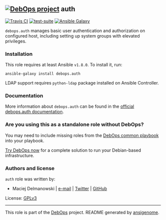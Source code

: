 ## [![DebOps project](http://debops.org/images/debops-small.png)](http://debops.org) auth

[![Travis CI](http://img.shields.io/travis/debops/ansible-auth.svg?style=flat)](http://travis-ci.org/debops/ansible-auth) [![test-suite](http://img.shields.io/badge/test--suite-ansible--auth-blue.svg?style=flat)](https://github.com/debops/test-suite/tree/master/ansible-auth/)  [![Ansible Galaxy](http://img.shields.io/badge/galaxy-debops.auth-660198.svg?style=flat)](https://galaxy.ansible.com/list#/roles/1553)

`debops.auth` manages basic user authentication and authorization on
configured host, including setting up system groups with elevated
privileges.

### Installation

This role requires at least Ansible `v1.8.0`. To install it, run:

    ansible-galaxy install debops.auth

LDAP support requires `python-ldap` package installed on Ansible Controller.

### Documentation

More information about `debops.auth` can be found in the
[official debops.auth documentation](https://docs.debops.org/en/latest/ansible/roles/ansible-auth/docs/).



### Are you using this as a standalone role without DebOps?

You may need to include missing roles from the [DebOps common
playbook](https://github.com/debops/debops-playbooks/blob/master/playbooks/common.yml)
into your playbook.

[Try DebOps now](https://github.com/debops/debops) for a complete solution to run your Debian-based infrastructure.





### Authors and license

`auth` role was written by:
- Maciej Delmanowski | [e-mail](mailto:drybjed@gmail.com) | [Twitter](https://twitter.com/drybjed) | [GitHub](https://github.com/drybjed)

License: [GPLv3](https://tldrlegal.com/license/gnu-general-public-license-v3-%28gpl-3%29)

***

This role is part of the [DebOps](http://debops.org/) project. README generated by [ansigenome](https://github.com/nickjj/ansigenome/).
